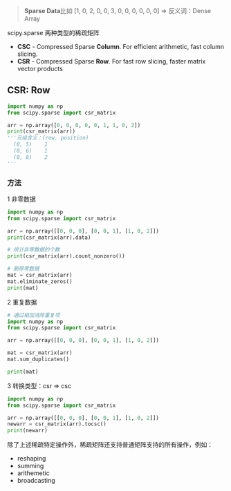 > **Sparse Data**比如 [1, 0, 2, 0, 0, 3, 0, 0, 0, 0, 0, 0] => 反义词：Dense Array

scipy.sparse 两种类型的稀疏矩阵

- **CSC** - Compressed Sparse **Column**. For efficient arithmetic, fast column slicing.
- **CSR** - Compressed Sparse **Row**. For fast row slicing, faster matrix vector products



## CSR: Row

```python
import numpy as np
from scipy.sparse import csr_matrix

arr = np.array([0, 0, 0, 0, 0, 1, 1, 0, 2])
print(csr_matrix(arr))
'''元组含义：(row, position)
  (0, 5)	1
  (0, 6)	1
  (0, 8)	2
'''
```



### 方法

1 非零数据

```python
import numpy as np
from scipy.sparse import csr_matrix

arr = np.array([[0, 0, 0], [0, 0, 1], [1, 0, 2]])
print(csr_matrix(arr).data)

# 统计非零数据的个数
print(csr_matrix(arr).count_nonzero())

# 删除零数据
mat = csr_matrix(arr)
mat.eliminate_zeros()
print(mat)
```



2 重复数据

```python
# 通过相加消除重复项
import numpy as np
from scipy.sparse import csr_matrix

arr = np.array([[0, 0, 0], [0, 0, 1], [1, 0, 2]])

mat = csr_matrix(arr)
mat.sum_duplicates()

print(mat)
```



3 转换类型：csr => csc

```python
import numpy as np
from scipy.sparse import csr_matrix

arr = np.array([[0, 0, 0], [0, 0, 1], [1, 0, 2]])
newarr = csr_matrix(arr).tocsc()
print(newarr)
```



除了上述稀疏特定操作外，稀疏矩阵还支持普通矩阵支持的所有操作，例如：

- reshaping
- summing
- arithemetic
- broadcasting

